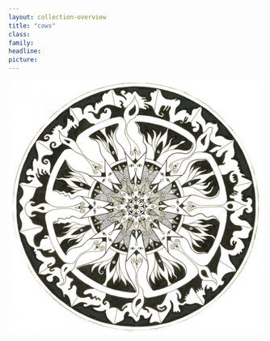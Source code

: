 ```yaml
---
layout: collection-overview
title: "cows"
class:	
family:
headline:
picture:
---
```


[![cows](/assets/img/mandalas/cows-1200w.jpg)](/assets/img/mandalas/cows-1200w.jpg)
